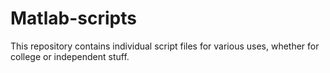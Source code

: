# Matlab-scripts
This repository contains individual script files for various uses, whether for college or independent stuff. 
